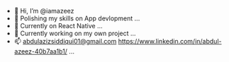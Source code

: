 - 👋 Hi, I’m @iamazeez
- 👀 Polishing my skills on App devlopment ...
- 🌱 Currently on React Native ...
- 💞️ Currently working on my own project ...
- 📫 abdulazizsiddiqui01@gmail.com https://www.linkedin.com/in/abdul-azeez-40b7aa1b1/ ...

<!---
iamazeez/iamazeez is a ✨ special ✨ repository because its `README.md` (this file) appears on your GitHub profile.
You can click the Preview link to take a look at your changes.
--->
